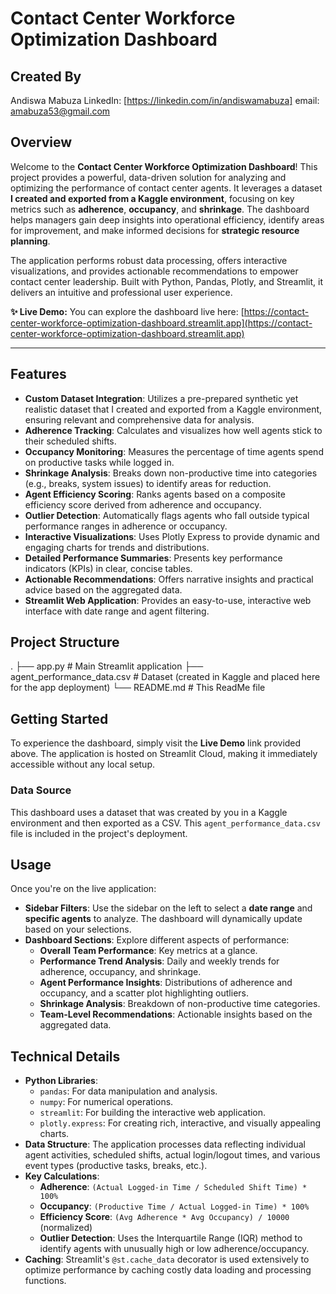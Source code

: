 # Contact Center Workforce Optimization Dashboard

## Created By
Andiswa Mabuza
LinkedIn: [https://linkedin.com/in/andiswamabuza]
email: amabuza53@gmail.com

## Overview

Welcome to the **Contact Center Workforce Optimization Dashboard**! This project provides a powerful, data-driven solution for analyzing and optimizing the performance of contact center agents. It leverages a dataset **I created and exported from a Kaggle environment**, focusing on key metrics such as **adherence**, **occupancy**, and **shrinkage**. The dashboard helps managers gain deep insights into operational efficiency, identify areas for improvement, and make informed decisions for **strategic resource planning**.

The application performs robust data processing, offers interactive visualizations, and provides actionable recommendations to empower contact center leadership. Built with Python, Pandas, Plotly, and Streamlit, it delivers an intuitive and professional user experience.

**✨ Live Demo:** You can explore the dashboard live here: [https://contact-center-workforce-optimization-dashboard.streamlit.app](https://contact-center-workforce-optimization-dashboard.streamlit.app)

---

## Features

* **Custom Dataset Integration**: Utilizes a pre-prepared synthetic yet realistic dataset that I created and exported from a Kaggle environment, ensuring relevant and comprehensive data for analysis.
* **Adherence Tracking**: Calculates and visualizes how well agents stick to their scheduled shifts.
* **Occupancy Monitoring**: Measures the percentage of time agents spend on productive tasks while logged in.
* **Shrinkage Analysis**: Breaks down non-productive time into categories (e.g., breaks, system issues) to identify areas for reduction.
* **Agent Efficiency Scoring**: Ranks agents based on a composite efficiency score derived from adherence and occupancy.
* **Outlier Detection**: Automatically flags agents who fall outside typical performance ranges in adherence or occupancy.
* **Interactive Visualizations**: Uses Plotly Express to provide dynamic and engaging charts for trends and distributions.
* **Detailed Performance Summaries**: Presents key performance indicators (KPIs) in clear, concise tables.
* **Actionable Recommendations**: Offers narrative insights and practical advice based on the aggregated data.
* **Streamlit Web Application**: Provides an easy-to-use, interactive web interface with date range and agent filtering.

## Project Structure

.
├── app.py                     # Main Streamlit application
├── agent_performance_data.csv # Dataset (created in Kaggle and placed here for the app deployment)
└── README.md                  # This ReadMe file

## Getting Started

To experience the dashboard, simply visit the **Live Demo** link provided above. The application is hosted on Streamlit Cloud, making it immediately accessible without any local setup.

### Data Source

This dashboard uses a dataset that was created by you in a Kaggle environment and then exported as a CSV. This `agent_performance_data.csv` file is included in the project's deployment.

## Usage

Once you're on the live application:

* **Sidebar Filters**: Use the sidebar on the left to select a **date range** and **specific agents** to analyze. The dashboard will dynamically update based on your selections.
* **Dashboard Sections**: Explore different aspects of performance:
    * **Overall Team Performance**: Key metrics at a glance.
    * **Performance Trend Analysis**: Daily and weekly trends for adherence, occupancy, and shrinkage.
    * **Agent Performance Insights**: Distributions of adherence and occupancy, and a scatter plot highlighting outliers.
    * **Shrinkage Analysis**: Breakdown of non-productive time categories.
    * **Team-Level Recommendations**: Actionable insights based on the aggregated data.

## Technical Details

* **Python Libraries**:
    * `pandas`: For data manipulation and analysis.
    * `numpy`: For numerical operations.
    * `streamlit`: For building the interactive web application.
    * `plotly.express`: For creating rich, interactive, and visually appealing charts.
* **Data Structure**: The application processes data reflecting individual agent activities, scheduled shifts, actual login/logout times, and various event types (productive tasks, breaks, etc.).
* **Key Calculations**:
    * **Adherence**: `(Actual Logged-in Time / Scheduled Shift Time) * 100%`
    * **Occupancy**: `(Productive Time / Actual Logged-in Time) * 100%`
    * **Efficiency Score**: `(Avg Adherence * Avg Occupancy) / 10000` (normalized)
    * **Outlier Detection**: Uses the Interquartile Range (IQR) method to identify agents with unusually high or low adherence/occupancy.
* **Caching**: Streamlit's `@st.cache_data` decorator is used extensively to optimize performance by caching costly data loading and processing functions.

